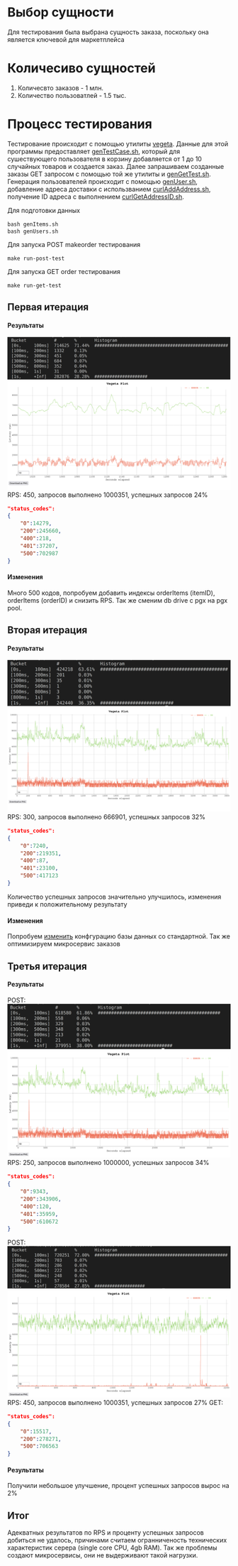 # Выбор сущности
Для тестирования была выбрана сущность заказа, поскольку она является ключевой для маркетплейса
# Количесиво сущностей
1. Количесвто заказов - 1 млн.
2. Количество пользоватлей - 1.5 тыс.
# Процесс тестирования
Тестирование происходит с помощью утилиты [vegeta](https://github.com/tsenart/vegeta). Данные для этой программы предоставляет [genTestCase.sh](https://github.com/go-park-mail-ru/2022_2_Base/blob/Base-5.2_srs_3/perf_test/genTestCase.sh), который для сушествующего пользователя в корзину добавляется от 1 до 10 случайных товаров и создается заказ.
Далее запрашиваем созданные заказы GET запросом с помощью той же утилиты и [genGetTest.sh](https://github.com/go-park-mail-ru/2022_2_Base/blob/Base-5.2_srs_3/perf_test/genGetTest.sh). Генерация пользователей происходит с помощью [genUser.sh](https://github.com/go-park-mail-ru/2022_2_Base/blob/Base-5.2_srs_3/perf_test/genUsers.sh), добавление адреса доставки с использванием [curlAddAddress.sh](https://github.com/go-park-mail-ru/2022_2_Base/blob/Base-5.2_srs_3/perf_test/curlAddAddress.sh), получение ID адреса с выполнением [curlGetAddressID.sh](https://github.com/go-park-mail-ru/2022_2_Base/blob/Base-5.2_srs_3/perf_test/curlGetAddressID.sh).

Для подготовки данных
```console
bash genItems.sh
bash genUsers.sh
```

Для запуска POST makeorder тестирования
```console
make run-post-test
```

Для запуска GET order тестирования
```console
make run-get-test
```
## Первая итерация
#### Результаты
![image](https://github.com/go-park-mail-ru/2022_2_Base/blob/Base-5.2_srs_3/perf_test/1/hist1.png)
![image](https://github.com/go-park-mail-ru/2022_2_Base/blob/Base-5.2_srs_3/perf_test/1/plot1.png)
RPS: 450, запросов выполнено 1000351, успешных запросов 24%
```json
"status_codes":
{
    "0":14279,
    "200":245660,
    "400":218,
    "401":37207,
    "500":702987
}
```
#### Изменения
Много 500 кодов, попробуем добавить индексы orderItems (itemID), orderItems (orderID) и снизить RPS. Так же сменим db drive с pgx на pgx pool.
## Вторая итерация
#### Результаты
![image](https://github.com/go-park-mail-ru/2022_2_Base/blob/Base-5.2_srs_3/perf_test/3/hist3.png)
![image](https://github.com/go-park-mail-ru/2022_2_Base/blob/Base-5.2_srs_3/perf_test/3/plot3.png)
RPS: 300, запросов выполнено 666901, успешных запросов 32%
```json
"status_codes":
{
    "0":7240,
    "200":219351,
    "400":87,
    "401":23100,
    "500":417123
}
```
Количество успешных запросов значительно улучшилось, изменения приведи к положительному результату
#### Изменения
Попробуем [изменить](https://github.com/go-park-mail-ru/2022_2_Base/blob/Base-5.2_srs_3/_postgres/postgres.conf) конфгурацию базы данных со стандартной. Так же оптимизируем микросервис заказов
## Третья итерация
#### Результаты
POST:
![image](https://github.com/go-park-mail-ru/2022_2_Base/blob/Base-5.2_srs_3/perf_test/5/hist5.png)
![image](https://github.com/go-park-mail-ru/2022_2_Base/blob/Base-5.2_srs_3/perf_test/5/plot5.png)
RPS: 250, запросов выполнено 1000000, успешных запросов 34%
```json 
"status_codes":
{
    "0":9343,
    "200":343906,
    "400":120,
    "401":35959,
    "500":610672
}
```
POST:
![image](https://github.com/go-park-mail-ru/2022_2_Base/blob/Base-5.2_srs_3/perf_test/5get/hist5.png)
![image](https://github.com/go-park-mail-ru/2022_2_Base/blob/Base-5.2_srs_3/perf_test/5get/plot5.png)
RPS: 450, запросов выполнено 1000351, успешных запросов 27%
GET:
```json 
"status_codes":
{
    "0":15517,
    "200":278271,
    "500":706563
}
```
#### Результаты
Получили небольшое улучшение, процент успешных запросов вырос на 2%
## Итог
Адекватных результатов по RPS и проценту успешных запросов добиться не удалось,
причинами считаем огранниченость технических характеристик серера (single core CPU, 4gb RAM). Так же проблемы создают микросервисы, они не выдерживают такой нагрузки.